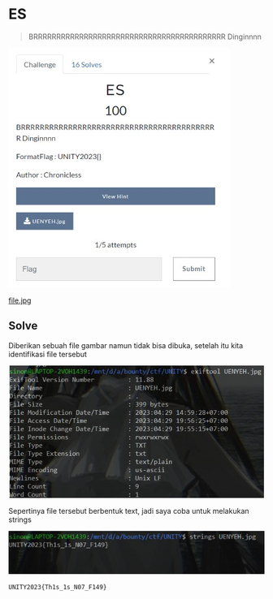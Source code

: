 # ES

> BRRRRRRRRRRRRRRRRRRRRRRRRRRRRRRRRRRRRRRRRRR Dinginnnn

![chall](images/chall.jpg)

[file.jpg](file/UENYEH.jpg)

## Solve

Diberikan sebuah file gambar namun tidak bisa dibuka, setelah itu kita identifikasi file tersebut

![solve](images/solve1.jpg)

Sepertinya file tersebut berbentuk text, jadi saya coba untuk melakukan strings

![flag](images/flag.jpg)

```
UNITY2023{Th1s_1s_N07_F149}
```